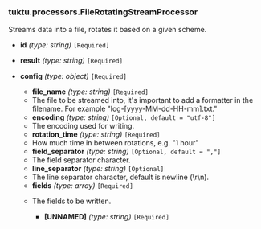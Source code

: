 ### tuktu.processors.FileRotatingStreamProcessor
Streams data into a file, rotates it based on a given scheme.

  * **id** *(type: string)* `[Required]`

  * **result** *(type: string)* `[Required]`

  * **config** *(type: object)* `[Required]`

    * **file_name** *(type: string)* `[Required]`
    - The file to be streamed into, it's important to add a formatter in the filename. For example "log-[yyyy-MM-dd-HH-mm].txt."

    * **encoding** *(type: string)* `[Optional, default = "utf-8"]`
    - The encoding used for writing.

    * **rotation_time** *(type: string)* `[Required]`
    - How much time in between rotations, e.g. "1 hour"

    * **field_separator** *(type: string)* `[Optional, default = ","]`
    - The field separator character.

    * **line_separator** *(type: string)* `[Optional]`
    - The line separator character, default is newline (\r\n).

    * **fields** *(type: array)* `[Required]`
    - The fields to be written.

      * **[UNNAMED]** *(type: string)* `[Required]`

